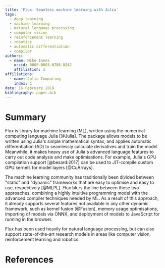 ```yaml
---
title: 'Flux: Seamless machine learning with Julia'
tags:
  - deep learning
  - machine learning
  - natural language processing
  - computer vision
  - reinforcement learning
  - robotics
  - automatic differentiation
  - compiler
authors:
  - name: Mike Innes
    orcid: 0000-0003-0788-0242
    affiliation: 1
affiliations:
  - name: Julia Computing
    index: 1
date: 16 February 2018
bibliography: paper.bib
---
```


# Summary

Flux is library for machine learning (ML), written using the numerical computing language Julia [@Julia]. The package allows models to be written using Julia's simple mathematical syntax, and applies automatic differentiation (AD) to seamlessly calculate derivatives and train the model. Meanwhile, it makes heavy use of Julia's advanced language features to carry out code analysis and make optimisations. For example, Julia's GPU compilation support [@besard:2017] can be used to JIT-compile custom GPU kernels for model layers [@CuArrays].

The machine learning community has traditionally been divided between "static" and "dynamic" frameworks that are easy to optimise and easy to use, respectively [@MLPL]. Flux blurs the line between these two approaches, combining a highly intuitive programming model with the advanced compiler techniques needed by ML. As a result of this approach, it already supports several features not available in any other dynamic framework, such as kernel fusion [@Fusion], memory usage optimisations, importing of models via ONNX, and deployment of models to JavaScript for running in the browser.

Flux has been used heavily for natural language processing, but can also support state-of-the-art research models in areas like computer vision, reinforcement learning and robotics.

# References
